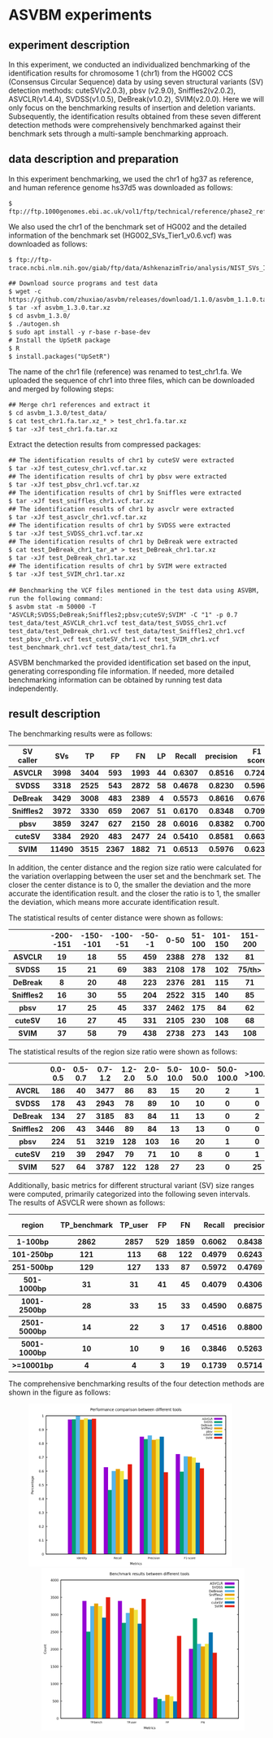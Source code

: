 # ASVBM experiments

## experiment description

In this experiment, we conducted an individualized benchmarking of the identification results for chromosome 1 (chr1) from the HG002 CCS (Consensus Circular Sequence) data by using seven structural variants (SV) detection methods: cuteSV(v2.0.3), pbsv (v2.9.0), Sniffles2(v2.0.2), ASVCLR(v1.4.4), SVDSS(v1.0.5), DeBreak(v1.0.2), SVIM(v2.0.0). Here we will only focus on the benchmarking results of insertion and deletion variants. Subsequently, the identification results obtained from these seven different detection methods were comprehensively benchmarked against their benchmark sets through a multi-sample benchmarking approach.

## data description and preparation


In this experiment benchmarking, we used the chr1 of hg37 as reference, and human reference genome hs37d5 was downloaded as follows:
``` 
$ ftp://ftp.1000genomes.ebi.ac.uk/vol1/ftp/technical/reference/phase2_reference_assembly_sequence/hs37d5.fa.gz. 
```
We also used the chr1 of the benchmark set of HG002 and the detailed information of the benchmark set (HG002_SVs_Tier1_v0.6.vcf) was downloaded as follows:
```
$ ftp://ftp-trace.ncbi.nlm.nih.gov/giab/ftp/data/AshkenazimTrio/analysis/NIST_SVs_Integration_v0.6
``` 

```
## Download source programs and test data
$ wget -c https://github.com/zhuxiao/asvbm/releases/download/1.1.0/asvbm_1.1.0.tar.xz
$ tar -xf asvbm_1.3.0.tar.xz
$ cd asvbm_1.3.0/
$ ./autogen.sh
$ sudo apt install -y r-base r-base-dev
# Install the UpSetR package
$ R
$ install.packages("UpSetR")
```
The name of the chr1 file (reference) was renamed to test_chr1.fa. We uploaded the sequence of chr1 into three files, which can be downloaded and merged by following steps:
```
## Merge chr1 references and extract it
$ cd asvbm_1.3.0/test_data/
$ cat test_chr1.fa.tar.xz_* > test_chr1.fa.tar.xz
$ tar -xJf test_chr1.fa.tar.xz
```
Extract the detection results from compressed packages:
```
## The identification results of chr1 by cuteSV were extracted
$ tar -xJf test_cutesv_chr1.vcf.tar.xz  
## The identification results of chr1 by pbsv were extracted
$ tar -xJf test_pbsv_chr1.vcf.tar.xz
## The identification results of chr1 by Sniffles were extracted
$ tar -xJf test_sniffles_chr1.vcf.tar.xz
## The identification results of chr1 by asvclr were extracted
$ tar -xJf test_asvclr_chr1.vcf.tar.xz
## The identification results of chr1 by SVDSS were extracted
$ tar -xJf test_SVDSS_chr1.vcf.tar.xz
## The identification results of chr1 by DeBreak were extracted
$ cat test_DeBreak_chr1_tar_a* > test_DeBreak_chr1.tar.xz
$ tar -xJf test_DeBreak_chr1.tar.xz
## The identification results of chr1 by SVIM were extracted
$ tar -xJf test_SVIM_chr1.tar.xz

## Benchmarking the VCF files mentioned in the test data using ASVBM, run the following command:
$ asvbm stat -m 50000 -T "ASVCLR;SVDSS;DeBreak;Sniffles2;pbsv;cuteSV;SVIM" -C "1" -p 0.7 test_data/test_ASVCLR_chr1.vcf test_data/test_SVDSS_chr1.vcf test_data/test_DeBreak_chr1.vcf test_data/test_Sniffles2_chr1.vcf test_pbsv_chr1.vcf test_cuteSV_chr1.vcf test_SVIM_chr1.vcf test_benchmark_chr1.vcf test_data/test_chr1.fa
```
ASVBM benchmarked the provided identification set based on the input, generating corresponding file information. If needed, more detailed benchmarking information can be obtained by running test data independently.

## result description
The benchmarking results were as follows:
<table>
  <thead>
    <tr>
    	  <th>SV caller</th>
    	  <th>SVs</th>
      <th>TP</th>
      <th>FP</th>
      <th>FN</th>
      <th>LP</th>
      <th>Recall</th>
      <th>precision</th>
      <th>F1 score</th>
      <th>Identity</th>
    </tr>
  </thead>
    <tbody>
    <tr>
    <th>ASVCLR</th>
      <th>3998</th>
      <th>3404</th>
      <th>593</th>
      <th>1993</th>
      <th>44</th>
      <th>0.6307</th>
      <th>0.8516</th>
      <th>0.7247</th>
      <th>0.9808</th>
    </tr>
  </tbody>
  <tbody>
    <tr>
    <th>SVDSS</th>
      <th>3318</th>
      <th>2525</th>
      <th>543</th>
      <th>2872</th>
      <th>58</th>
      <th>0.4678</th>
      <th>0.8230</th>
      <th>0.5966</th>
      <th>0.9740</th>
    </tr>
  </tbody>
    <tbody>
    <tr>
    <th>DeBreak</th>
      <th>3429</th>
      <th>3008</th>
      <th>483</th>
      <th>2389</th>
      <th>4</th>
      <th>0.5573</th>
      <th>0.8616</th>
      <th>0.6769</th>
      <th>0.9341</th>
    </tr>
  </tbody>
     <tbody>
    <tr>
    <th>Sniffles2</th>
      <th>3972</th>
      <th>3330</th>
      <th>659</th>
      <th>2067</th>
      <th>51</th>
      <th>0.6170</th>
      <th>0.8348</th>
      <th>0.7096</th>
      <th>0.9709</th>
    </tr>
  </tbody> 
   <tbody>
    <tr>
    <th>pbsv</th>
    	<th>3859</th>
      <th>3247</th>
      <th>627</th>
      <th>2150</th>
      <th>28</th>
      <th>0.6016</th>
      <th>0.8382</th>
      <th>0.7005</th>
      <th>0.9818</th>
    </tr>
  </tbody>
  <tbody>
    <tr>
    <th>cuteSV</th>
      <th>3384</th>
      <th>2920</th>
      <th>483</th>
      <th>2477</th>
      <th>24</th>
      <th>0.5410</th>
      <th>0.8581</th>
      <th>0.6636</th>
      <th>0.9720</th>
    </tr>
  </tbody>
  <tbody>
    <tr>
    <th>SVIM</th>
      <th>11490</th>
      <th>3515</th>
      <th>2367</th>
      <th>1882</th>
      <th>71</th>
      <th>0.6513</th>
      <th>0.5976</th>
      <th>0.6232</th>
      <th>0.9776</th>
    </tr>
  </tbody>
</table>

In addition, the center distance and the region size ratio were calculated for the variation overlapping between the user set and the benchmark set. The closer the center distance is to 0, the smaller the deviation and the more accurate the identification result. and the closer the ratio is to 1, the smaller the deviation, which means more accurate identification result.

The statistical results of center distance were shown as follows:
<table>
  <thead>
    <tr>
    	  <th></th>
    	  <th>-200--151</th>
      <th>-150--101</th>
      <th>-100--51</th>
      <th>-50--1</th>
      <th>0-50</th>
      <th>51-100</th>
      <th>101-150</th>
      <th>151-200</th>
    </tr>
  </thead>
  <tbody>
    <tr>
    <th>ASVCLR</th>
      <th>19</th>
      <th>18</th>
      <th>55</th>
      <th>459</th>
      <th>2388</th>
      <th>278</th>
      <th>132</th>
      <th>81</th>
    </tr>
  </tbody>
   <tbody>
    <tr>
    <th>SVDSS</th>
      <th>15</th>
      <th>21</th>
      <th>69</th>
      <th>383</th>
      <th>2108</th>
      <th>178</th>
      <th>102</th>
      <th>75/th>
    </tr>
  </tbody>
   <tbody>
    <tr>
    <th>DeBreak</th>
      <th>8</th>
      <th>20</th>
      <th>48</th>
      <th>223</th>
      <th>2376</th>
      <th>281</th>
      <th>115</th>
      <th>71</th>
    </tr>
  </tbody>
     <tbody>
    <tr>
    <th>Sniffles2</th>
      <th>16</th>
      <th>30</th>
      <th>55</th>
      <th>204</th>
      <th>2522</th>
      <th>315</th>
      <th>140</th>
      <th>85</th>
    </tr>
  </tbody>
   <tbody>
    <tr>
    <th>pbsv</th>
    	  <th>17</th>
      <th>25</th>
      <th>45</th>
      <th>337</th>
      <th>2462</th>
      <th>175</th>
      <th>84</th>
      <th>62</th>
    </tr>
  </tbody>
  <tbody>
    <tr>
    <th>cuteSV</th>
      <th>16</th>
      <th>27</th>
      <th>45</th>
      <th>331</th>
      <th>2105</th>
      <th>230</th>
      <th>108</th>
      <th>68</th>
    </tr>
  </tbody>
   <tbody>
    <tr>
    <th>SVIM</th>
      <th>37</th>
      <th>58</th>
      <th>79</th>
      <th>438</th>
      <th>2738</th>
      <th>273</th>
      <th>143</th>
      <th>108</th>
    </tr>
  </tbody>
</table>

The statistical results of the region size ratio were shown as follows:

<table>
  <thead>
    <tr>
    	  <th></th>
    	  <th>0.0-0.5</th>
      <th>0.5-0.7</th>
      <th>0.7-1.2</th>
      <th>1.2-2.0</th>
      <th>2.0-5.0</th>
      <th>5.0-10.0</th>
      <th>10.0-50.0</th>
      <th>50.0-100.0</th>
      <th>>100.0</th>
    </tr>
  </thead>
     <tbody>
    <tr>
    <th>AVCRL</th>
      <th>186</th>
      <th>40</th>
      <th>3477</th>
      <th>86</th>
      <th>83</th>
      <th>15</th>
      <th>20</th>
      <th>2</th>
      <th>1</th>
    </tr>
  </tbody>
   <tbody>
    <tr>
    <th>SVDSS</th>
      <th>178</th>
      <th>43</th>
      <th>2943</th>
      <th>78</th>
      <th>89</th>
      <th>10</th>
      <th>10</th>
      <th>0</th>
      <th>0</th>
    </tr>
  </tbody>
   <tbody>
    <tr>
    <th>DeBreak</th>
      <th>134</th>
      <th>27</th>
      <th>3185</th>
      <th>83</th>
      <th>84</th>
      <th>11</th>
      <th>13</th>
      <th>0</th>
      <th>2</th>
    </tr>
  </tbody>
  <tbody>
    <tr>
    <th>Sniffles2</th>
      <th>206</th>
      <th>43</th>
      <th>3446</th>
      <th>89</th>
      <th>84</th>
      <th>13</th>
      <th>13</th>
      <th>0</th>
      <th>0</th>
    </tr>
  </tbody>
   <tbody>
    <tr>
    <th>pbsv</th>
    	<th>224</th>
      <th>51</th>
      <th>3219</th>
      <th>128</th>
      <th>103</th>
      <th>16</th>
      <th>20</th>
      <th>1</th>
      <th>0</th>
    </tr>
  </tbody>
    <tbody>
    <tr>
    <th>cuteSV</th>
      <th>219</th>
      <th>39</th>
      <th>2947</th>
      <th>79</th>
      <th>71</th>
      <th>10</th>
      <th>8</th>
      <th>0</th>
      <th>1</th>
    </tr>
  </tbody>
  <tbody>
    <tr>
    <th>SVIM</th>
      <th>527</th>
      <th>64</th>
      <th>3787</th>
      <th>122</th>
      <th>128</th>
      <th>27</th>
      <th>23</th>
      <th>0</th>
      <th>25</th>
    </tr>
  </tbody>
</table>

Additionally, basic metrics for different structural variant (SV) size ranges were computed, primarily categorized into the following seven intervals. The results of ASVCLR were shown as follows:

<table>
  <thead>
    <tr>
    	  <th>region</th>
      <th>TP_benchmark</th>
      <th>TP_user</th>
      <th>FP</th>
      <th>FN</th>
      <th>Recall</th>
      <th>precision</th>
      <th>F1 score</th>
      <th>Identity</th>
    </tr>
  </thead>
  <tbody>
    <tr>
    	  <th>1-100bp</th>
      <th>2862</th>
      <th>2857</th>
      <th>529</th>
      <th>1859</th>
      <th>0.6062</th>
      <th>0.8438</th>
      <th>0.7055</th>
      <th>0.9708</th>
    </tr>
    <tr>
    	  <th>101-250bp</th>
      <th>121</th>
      <th>113</th>
      <th>68</th>
      <th>122</th>
      <th>0.4979</th>
      <th>0.6243</th>
      <th>0.5540</th>
      <th>0.9915</th>
    </tr>
    <tr>
    	  <th>251-500bp</th>
      <th>129</th>
      <th>127</th>
      <th>133</th>
      <th>87</th>
      <th>0.5972</th>
      <th>0.4769</th>
      <th>0.5248</th>
      <th>0.9917</th>
    </tr>
    <tr>
    	  <th>501-1000bp</th>
      <th>31</th>
      <th>31</th>
      <th>41</th>
      <th>45</th>
      <th>0.4079</th>
      <th>0.4306</th>
      <th>0.4189</th>
      <th>0.9988</th>
    </tr>
    <tr>
    	  <th>1001-2500bp</th>
      <th>28</th>
      <th>33</th>
      <th>15</th>
      <th>33</th>
      <th>0.4590</th>
      <th>0.6875</th>
      <th>0.5505</th>
      <th>0.9969</th>
    </tr>
        <tr>
    	  <th>2501-5000bp</th>
      <th>14</th>
      <th>22</th>
      <th>3</th>
      <th>17</th>
      <th>0.4516</th>
      <th>0.8800</th>
      <th>0.5969</th>
      <th>0.9999</th>
    </tr>
    <tr>
    	  <th>5001-1000bp</th>
      <th>10</th>
      <th>10</th>
      <th>9</th>
      <th>16</th>
      <th>0.3846</th>
      <th>0.5263</th>
      <th>0.4444</th>
      <th>1.0000</th>
    </tr>
    <tr>
    	  <th>>=10001bp</th>
      <th>4</th>
      <th>4</th>
      <th>3</th>
      <th>19</th>
      <th>0.1739</th>
      <th>0.5714</th>
      <th>0.2667</th>
      <th>1.0000</th>
    </tr>
  </tbody>
</table>

The comprehensive benchmarking results of the four detection methods are shown in the figure as follows:

<div style="text-align:center;">
<img src="img/Performance comparison between different tools.png" alt= "Performance comparison between different tools" width= "400" heiht="300" style="margin-right:25px"> 
<img src="img/Benchmark results between different tools.png" alt= "Benchmark results between different tools" width= "400" heiht="300" style="margin-left:25px;" >
</div>
